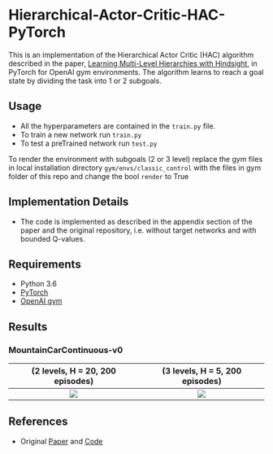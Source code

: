 # Hierarchical-Actor-Critic-HAC-PyTorch

This is an implementation of the Hierarchical Actor Critic (HAC) algorithm described in the paper, [Learning Multi-Level Hierarchies with Hindsight](https://arxiv.org/abs/1712.00948), in PyTorch for OpenAI gym environments. The algorithm learns to reach a goal state by dividing the task into 1 or 2 subgoals. 



## Usage
- All the hyperparameters are contained in the `train.py` file.
- To train a new network run `train.py`
- To test a preTrained network run `test.py`

To render the environment with subgoals (2 or 3 level) replace the gym files in local installation directory `gym/envs/classic_control` with the files in gym folder of this repo and change the bool `render` to True



## Implementation Details

- The code is implemented as described in the appendix section of the paper and the original repository, i.e. without target networks and with bounded Q-values.


## Requirements

- Python 3.6
- [PyTorch](https://pytorch.org/)
- [OpenAI gym](https://gym.openai.com/)



## Results

### MountainCarContinuous-v0
 (2 levels, H = 20, 200 episodes)  |  (3 levels, H = 5, 200 episodes)  |
:-----------------------------------:|:-----------------------------------:|
![](https://github.com/nikhilbarhate99/Hierarchical-Actor-Critic-HAC-PyTorch/blob/master/gif/MountainCarContinuous-v0.gif)  | ![](https://github.com/nikhilbarhate99/Hierarchical-Actor-Critic-HAC-PyTorch/blob/master/gif/MountainCarContinuous-v0-3level.gif)  |




## References

- Original [Paper](https://arxiv.org/abs/1712.00948) and [Code](https://github.com/andrew-j-levy/Hierarchical-Actor-Critc-HAC-)
